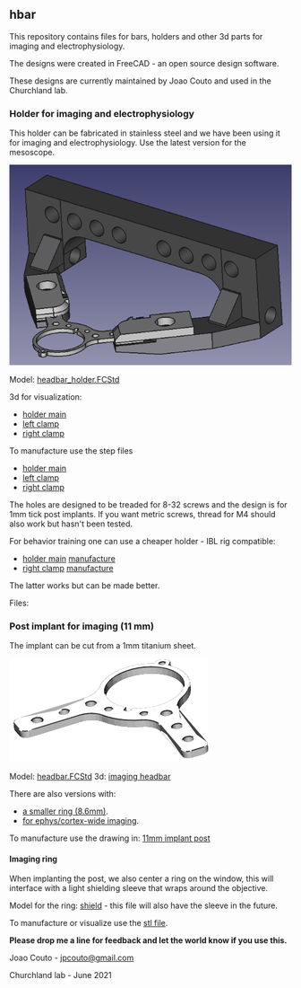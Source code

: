 ## hbar

This repository contains files for bars, holders and other 3d parts for imaging and electrophysiology.

The designs were created in FreeCAD - an open source design software.  

These designs are currently maintained by Joao Couto and used in the Churchland lab.

### Holder for imaging and electrophysiology

This holder can be fabricated in stainless steel and we have been using it for imaging and electrophysiology. Use the latest version for the mesoscope.

![picture](images/headbar_holder.png)


Model: [headbar_holder.FCStd](models/headbar_holder_mesoscope.FCStd)

3d for visualization:
 - [holder main](stl/mesoscope_headbar_holder_main.stl)
 - [left clamp](stl/mesoscope_headbar_holder_clamp_left.stl)
 - [right clamp](stl/mesoscope_headbar_holder_clamp_right.stl)

To manufacture use the step files
 - [holder main](step/mesoscope_headbar_holder_main.step)
 - [left clamp](step/mesoscope_headbar_holder_clamp_left.step)
 - [right clamp](step/mesoscope_headbar_holder_clamp_right.step)

The holes are designed to be treaded for 8-32 screws and the design is for 1mm tick post implants. If you want metric screws, thread for M4 should also work but hasn't been tested.

For behavior training one can use a cheaper holder - IBL rig compatible:
 - [holder main](stl/behavior_holder_main.stl) [manufacture](step/behavior_holder_main.step)
 - [right clamp](stl/behavior_holder_clamp.stl) [manufacture](step/behavior_holder_clamp.step)
 
The latter works but can be made better.

Files: 

### Post implant for imaging (11 mm)

The implant can be cut from a 1mm titanium sheet.

![picture](images/imaging_post.png)

Model: [headbar.FCStd](models/headbar.FCStd)
3d: [imaging headbar](stl/headbar_imaging.stl)

There are also versions with:
   - [a smaller ring (8.6mm)](stl/headbar_imaging_8.6mm.stl).
   - [for ephys/cortex-wide imaging](stl/headbar_ephys.stl).

To manufacture use the drawing in: [11mm implant post](drawings/2p_headbar.pdf)


#### Imaging ring

When implanting the post, we also center a ring on the window, this will interface with a light shielding sleeve that wraps around the objective.  

Model for the ring: [shield](models/imaging_shield.FCStd) - this file will also have the sleeve in the future.

To manufacture or visualize use the [stl file](stl/ring_imaging.stl). 


**Please drop me a line for feedback and let the world know if you use this.**

Joao Couto - jpcouto@gmail.com

Churchland lab - June 2021
